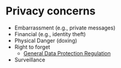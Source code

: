 # Privacy concerns
- Embarrassment (e.g., private messages)
- Financial (e.g., identity theft)
- Physical Danger (doxing)
- Right to forget
  - [General Data Protection Regulation](https://en.wikipedia.org/wiki/General_Data_Protection_Regulation)
- Surveillance
